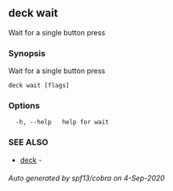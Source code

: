 ## deck wait

Wait for a single button press

### Synopsis

Wait for a single button press

```
deck wait [flags]
```

### Options

```
  -h, --help   help for wait
```

### SEE ALSO

* [deck](index.md)	 - 

###### Auto generated by spf13/cobra on 4-Sep-2020
